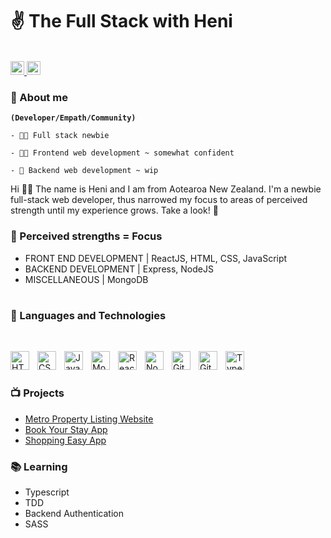 <h1 align="left">✌️ The Full Stack with Heni </h1>
<!-- <h3 align="left">'I develop, my community develops'</h3> -->
<br />
<a href="https://www.linkedin.com/in/heni-kimura-b46133275/">
  <img alt="Heni's LinkedIN" width="22px" src="https://raw.githubusercontent.com/peterthehan/peterthehan/master/assets/linkedin.svg" />
</a>
<a href="https://www.instagram.com/h.m.kimura/">
  <img alt="Heni's Instagram" width="22px" src="https://raw.githubusercontent.com/hussainweb/hussainweb/main/icons/instagram.png" />
</a>

### 💬 About me

**`(Developer/Empath/Community)`**

    - 👶🏽 Full stack newbie 

    - 💪🏽 Frontend web development ~ somewhat confident

    - 🫤 Backend web development ~ wip


Hi 👋🏽 The name is Heni and I am from Aotearoa New Zealand. I'm a newbie full-stack web developer, thus narrowed my focus to areas of perceived strength until my experience grows. Take a look! 🤩


### 🦾 Perceived strengths = Focus

- FRONT END DEVELOPMENT | ReactJS, HTML, CSS, JavaScript
- BACKEND DEVELOPMENT | Express, NodeJS
- MISCELLANEOUS | MongoDB 

#

### 🧰 Languages and Technologies

<br/>

<p align="left">
    <img align="left" alt="HTML" width="30px" style="padding-right:10px;" src="https://cdn.jsdelivr.net/gh/devicons/devicon/icons/html5/html5-plain.svg" />
    <img align="left" alt="CSS" width="30px" style="padding-right:10px;" src="https://cdn.jsdelivr.net/gh/devicons/devicon/icons/css3/css3-plain.svg" />
    <img align="left" alt="JavaScript" width="30px" style="padding-right:10px;" src="https://cdn.jsdelivr.net/gh/devicons/devicon/icons/javascript/javascript-plain.svg" />
    <img align="left" alt="MongoDB" width="30px" style="padding-right:10px;" src="https://cdn.jsdelivr.net/gh/devicons/devicon/icons/mongodb/mongodb-plain.svg" />
    <img align="left" alt="React" width="30px" style="padding-right:10px;" src="https://cdn.jsdelivr.net/gh/devicons/devicon/icons/react/react-original.svg" />
    <img align="left" alt="NodeJS" width="30px" style="padding-right:10px;" src="https://cdn.jsdelivr.net/gh/devicons/devicon/icons/nodejs/nodejs-original.svg" />
    <img align="left" alt="Git" width="30px" style="padding-right:10px;" src="https://cdn.jsdelivr.net/gh/devicons/devicon/icons/git/git-original.svg" />
    <img align="left" alt="GitHub" width="30px" style="padding-right:10px;" src="https://cdn.jsdelivr.net/gh/devicons/devicon/icons/github/github-original.svg" />
    <img align="left" alt="TypeScript" width="30px" style="padding-right:10px;" src="https://cdn.jsdelivr.net/gh/devicons/devicon/icons/typescript/typescript-plain.svg" />
</p>

<br/>

#

### 📺 Projects 

- [Metro Property Listing Website](https://github.com/HMoana/Metro.git)
- [Book Your Stay App](https://github.com/HMoana/Book-Your-Stay.git)
- [Shopping Easy App](https://github.com/HMoana/Shopping-Easy.git)


### 📚 Learning

- Typescript
- TDD
- Backend Authentication
- SASS
